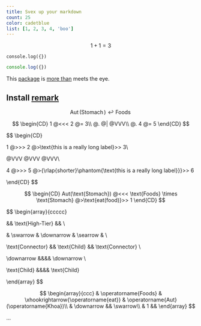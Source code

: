 ```yaml
---
title: Svex up your markdown
count: 25
color: cadetblue
list: [1, 2, 3, 4, 'boo']
---
```


<script>
    let i = $state(0)
</script>

$$
    1+1=3
$$

```vanvo
console.log({})
```

```js
console.log({})
```

This [package][1] is [more than][2nd-half-idiom] meets the eye.

## Install [remark][8]

$$
\operatorname{Aut}(\operatorname{Stomach}) \hookleftarrow \operatorname{Foods}
$$

$$
\begin{CD}
     1 @<<< 2 @= 3\\
     @. @| @VVV\\
     @. 4 @= 5
\end{CD}
$$

$$
\begin{CD}

1 @>>> 2
@>\text{this is a really long label}>> 3\\

@VVV @VVV @VVV\\

4 @>>> 5 @>{\rlap{$\scriptstyle{\text{shorter}}$}\phantom{\text{this is a really long label}}}>> 6

\end{CD}
$$

$$
\begin{CD}
Aut(\text{Stomach}) @<<< \text{Foods} \times \text{Stomach}
@>\text{eat(food)}>> 1
\end{CD}
$$

$$
\begin{array}{ccccc}

&& \text{High-Tier} && \\

& \swarrow & \downarrow & \searrow & \\

\text{Connector} && \text{Child} && \text{Connector} \\

\downarrow &&&& \downarrow \\

\text{Child} &&&& \text{Child}

\end{array}
$$

$$
\begin{array}{ccc}
& \operatorname{Foods} & \xhookrightarrow{\operatorname{eat}} & \operatorname{Aut}(\operatorname{Khoa})\\
& \downarrow && \swarrow\\
& 1 &&
\end{array}
$$

…

[1st-half-idiom]: https://meme-link-1
[2nd-half-idiom]: https://meme-link-2
[1]: https://npm.im/some-package
[2]: #install
[3]: #usage
[4]: #api
[5]: #related
[6]: #contributing-and-support
[7]: #contributors
[8]: https://npm.im/remark
